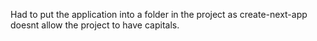 Had to put the application into a folder in the project as
create-next-app doesnt allow the project to have capitals.